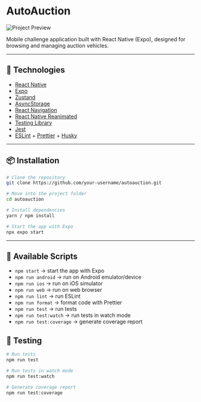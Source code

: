 
# AutoAuction

![Project Preview](https://drive.google.com/uc?export=view&id=1QPJMTfk6NiYWgswb47cSkuK1WyKaKd5P)

Mobile challenge application built with React Native (Expo), designed for browsing and managing auction vehicles.  

---

## 🚀 Technologies

- [React Native](https://reactnative.dev/)
- [Expo](https://expo.dev/)
- [Zustand](https://github.com/pmndrs/zustand)
- [AsyncStorage](https://react-native-async-storage.github.io/async-storage/)
- [React Navigation](https://reactnavigation.org/)
- [React Native Reanimated](https://docs.swmansion.com/react-native-reanimated/)
- [Testing Library](https://testing-library.com/)
- [Jest](https://jestjs.io/)
- [ESLint](https://eslint.org/) + [Prettier](https://prettier.io/) + [Husky](https://typicode.github.io/husky)

---

## 📦 Installation

```bash
# Clone the repository
git clone https://github.com/your-username/autoauction.git

# Move into the project folder
cd autoauction

# Install dependencies
yarn / npm install

# Start the app with Expo
npx expo start
````

---

## 📱 Available Scripts

* `npm start` → start the app with Expo
* `npm run android` → run on Android emulator/device
* `npm run ios` → run on iOS simulator
* `npm run web` → run on web browser
* `npm run lint` → run ESLint
* `npm run format` → format code with Prettier
* `npm run test` → run tests
* `npm run test:watch` → run tests in watch mode
* `npm run test:coverage` → generate coverage report


## 🧪 Testing

```bash
# Run tests
npm run test

# Run tests in watch mode
npm run test:watch

# Generate coverage report
npm run test:coverage
```
